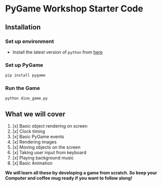 # PyGame Workshop Starter Code

## Installation

### Set up environment

- Install the latest version of `python` from [here](https://www.python.org/downloads/)

### Set up PyGame

```bash
pip install pygame
```

### Run the Game

```bash
python dino_game.py
```

## What we will cover

1. [x] Basic object rendering on screen
2. [x] Clock timing
3. [x] Basic PyGame events
4. [x] Rendering images
5. [x] Moving objects on the screen
6. [x] Taking user input from keyboard
7. [x] Playing background music
8. [x] Basic Animation

**We will learn all these by developing a game from scratch.
So keep your Computer and coffee mug ready if you want to follow along!**
